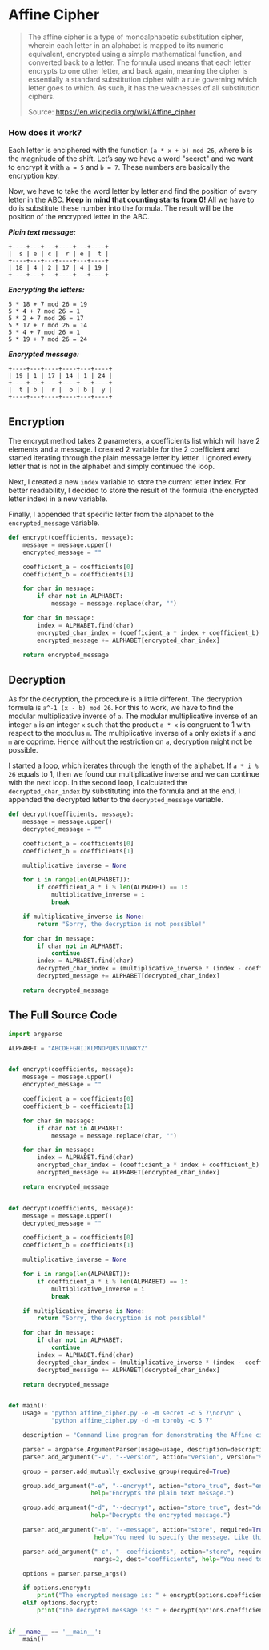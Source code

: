 # Affine Cipher

> The affine cipher is a type of monoalphabetic substitution cipher, wherein each letter in an alphabet is mapped to its numeric equivalent, encrypted using a simple mathematical function, and converted back to a letter. The formula used means that each letter encrypts to one other letter, and back again, meaning the cipher is essentially a standard substitution cipher with a rule governing which letter goes to which. As such, it has the weaknesses of all substitution ciphers.
> 
> Source: https://en.wikipedia.org/wiki/Affine_cipher

### How does it work?

Each letter is enciphered with the function `(a * x + b) mod 26`, where b is the magnitude of the shift. Let’s say we have a word "secret" and we want to encrypt it with `a = 5` and `b = 7`. These numbers are basically the encryption key.

Now, we have to take the word letter by letter and find the position of every letter in the ABC. __Keep in mind that counting starts from 0!__ All we have to do is substitute these number into the formula. The result will be the position of the encrypted letter in the ABC.

***Plain text message:***

```
+----+---+---+----+---+----+
|  s | e | c |  r | e |  t |
+----+---+---+----+---+----+
| 18 | 4 | 2 | 17 | 4 | 19 |
+----+---+---+----+---+----+
```

***Encrypting the letters:***

```
5 * 18 + 7 mod 26 = 19
5 * 4 + 7 mod 26 = 1
5 * 2 + 7 mod 26 = 17
5 * 17 + 7 mod 26 = 14
5 * 4 + 7 mod 26 = 1
5 * 19 + 7 mod 26 = 24
```

***Encrypted message:***

```
+----+---+----+----+---+----+
| 19 | 1 | 17 | 14 | 1 | 24 |
+----+---+----+----+---+----+
|  t | b |  r |  o | b |  y |
+----+---+----+----+---+----+
```

## Encryption

The encrypt method takes 2 parameters, a coefficients list which will have 2 elements and a message. I created 2 variable for the 2 coefficient and started iterating through the plain message letter by letter. I ignored every letter that is not in the alphabet and simply continued the loop.

Next, I created a new `index` variable to store the current letter index. For better readability, I decided to store the result of the formula (the encrypted letter index) in a new variable.

Finally, I appended that specific letter from the alphabet to the `encrypted_message` variable.

```python
def encrypt(coefficients, message):
    message = message.upper()
    encrypted_message = ""

    coefficient_a = coefficients[0]
    coefficient_b = coefficients[1]

    for char in message:
        if char not in ALPHABET:
            message = message.replace(char, "")

    for char in message:
        index = ALPHABET.find(char)
        encrypted_char_index = (coefficient_a * index + coefficient_b) % len(ALPHABET)
        encrypted_message += ALPHABET[encrypted_char_index]

    return encrypted_message
```

## Decryption

As for the decryption, the procedure is a little different. The decryption formula is `a^-1 (x - b) mod 26`. For this to work, we have to find the modular multiplicative inverse of `a`. The modular multiplicative inverse of an integer `a` is an integer `x` such that the product `a * x` is congruent to 1 with respect to the modulus `m`. The multiplicative inverse of `a` only exists if `a` and `m` are coprime. Hence without the restriction on `a`, decryption might not be possible.

I started a loop, which iterates through the length of the alphabet. If `a * i % 26` equals to 1, then we found our multiplicative inverse and we can continue with the next loop. In the second loop, I calculated the `decrypted_char_index` by substituting into the formula and at the end, I appended the decrypted letter to the `decrypted_message` variable.

```python
def decrypt(coefficients, message):
    message = message.upper()
    decrypted_message = ""

    coefficient_a = coefficients[0]
    coefficient_b = coefficients[1]

    multiplicative_inverse = None

    for i in range(len(ALPHABET)):
        if coefficient_a * i % len(ALPHABET) == 1:
            multiplicative_inverse = i
            break

    if multiplicative_inverse is None:
        return "Sorry, the decryption is not possible!"

    for char in message:
        if char not in ALPHABET:
            continue
        index = ALPHABET.find(char)
        decrypted_char_index = (multiplicative_inverse * (index - coefficient_b)) % len(ALPHABET)
        decrypted_message += ALPHABET[decrypted_char_index]

    return decrypted_message
```

## The Full Source Code

```python
import argparse

ALPHABET = "ABCDEFGHIJKLMNOPQRSTUVWXYZ"


def encrypt(coefficients, message):
    message = message.upper()
    encrypted_message = ""

    coefficient_a = coefficients[0]
    coefficient_b = coefficients[1]

    for char in message:
        if char not in ALPHABET:
            message = message.replace(char, "")

    for char in message:
        index = ALPHABET.find(char)
        encrypted_char_index = (coefficient_a * index + coefficient_b) % len(ALPHABET)
        encrypted_message += ALPHABET[encrypted_char_index]

    return encrypted_message


def decrypt(coefficients, message):
    message = message.upper()
    decrypted_message = ""

    coefficient_a = coefficients[0]
    coefficient_b = coefficients[1]

    multiplicative_inverse = None

    for i in range(len(ALPHABET)):
        if coefficient_a * i % len(ALPHABET) == 1:
            multiplicative_inverse = i
            break

    if multiplicative_inverse is None:
        return "Sorry, the decryption is not possible!"

    for char in message:
        if char not in ALPHABET:
            continue
        index = ALPHABET.find(char)
        decrypted_char_index = (multiplicative_inverse * (index - coefficient_b)) % len(ALPHABET)
        decrypted_message += ALPHABET[decrypted_char_index]

    return decrypted_message


def main():
    usage = "python affine_cipher.py -e -m secret -c 5 7\nor\n" \
            "python affine_cipher.py -d -m tbroby -c 5 7"

    description = "Command line program for demonstrating the Affine cipher."

    parser = argparse.ArgumentParser(usage=usage, description=description)
    parser.add_argument("-v", "--version", action="version", version="%(affine_cipher)s 1.0")

    group = parser.add_mutually_exclusive_group(required=True)

    group.add_argument("-e", "--encrypt", action="store_true", dest="encrypt",
                       help="Encrypts the plain text message.")

    group.add_argument("-d", "--decrypt", action="store_true", dest="decrypt",
                       help="Decrypts the encrypted message.")

    parser.add_argument("-m", "--message", action="store", required=True, dest="message",
                        help="You need to specify the message. Like this: -m \"secret\"")

    parser.add_argument("-c", "--coefficients", action="store", required=True, type=int,
                        nargs=2, dest="coefficients", help="You need to specify the keys.")

    options = parser.parse_args()

    if options.encrypt:
        print("The encrypted message is: " + encrypt(options.coefficients, options.message))
    elif options.decrypt:
        print("The decrypted message is: " + decrypt(options.coefficients, options.message))


if __name__ == '__main__':
    main()
```
